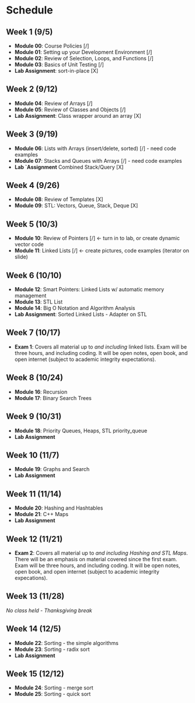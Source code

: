 

# Schedule

## Week 1 (9/5)
- **Module 00**:  Course Policies                               [/]
- **Module 01**:  Setting up your Development Environment       [/]
- **Module 02**:  Review of Selection, Loops, and Functions     [/]
- **Module 03**:  Basics of Unit Testing                        [/]
- **Lab Assignment**:  sort-in-place                            [X]

## Week 2 (9/12)
- **Module 04**:  Review of Arrays                              [/]
- **Module 05**:  Review of Classes and Objects                 [/]
- **Lab Assignment**:  Class wrapper around an array            [X]

## Week 3 (9/19)
- **Module 06**:  Lists with Arrays (insert/delete, sorted)     [/] - need code examples
- **Module 07**:  Stacks and Queues with Arrays                 [/] - need code examples
- **Lab `Assignment**  Combined Stack/Query                      [X]

## Week 4 (9/26)
- **Module 08**:  Review of Templates                           [X]
- **Module 09**:  STL:  Vectors, Queue, Stack, Deque            [X]
         

## Week 5 (10/3)
- **Module 10**:  Review of Pointers                            [/]  <- turn in to lab, or create dynamic vector code
- **Module 11**:  Linked Lists                                  [/]  <- create pictures, code examples (iterator on slide)

## Week 6 (10/10)
- **Module 12**:  Smart Pointers:  Linked Lists w/ automatic memory management
- **Module 13**:  STL List
- **Module 14**:  Big O Notation and Algorithm Analysis
- **Lab Assignment**:  Sorted Linked Lists - Adapter on STL

## Week 7 (10/17)
- **Exam 1**:  Covers all material up to *and including* linked lists.  Exam will be three hours, and including coding.  It will be open notes, open book, and open internet (subject to academic integrity expectations).

## Week 8 (10/24)
- **Module 16**:  Recursion
- **Module 17**:  Binary Search Trees

## Week 9 (10/31)
- **Module 18**:  Priority Queues, Heaps, STL priority_queue
- **Lab Assignment**

## Week 10 (11/7)
- **Module 19**:  Graphs and Search
- **Lab Assignment**

## Week 11 (11/14)
- **Module 20**:  Hashing and Hashtables
- **Module 21**:  C++ Maps
- **Lab Assignment**

## Week 12 (11/21)
- **Exam 2**:  Covers all material up to *and including Hashing and STL Maps*.  There will be an emphasis on material covered since the first exam.  Exam will be three hours, and including coding.  It will be open notes, open book, and open internet (subject to academic integrity expecations).

## Week 13 (11/28)
*No class held - Thanksgiving break*

## Week 14 (12/5)
- **Module 22**:  Sorting - the simple algorithms
- **Module 23**:  Sorting - radix sort
- **Lab Assignment**

## Week 15 (12/12)
- **Module 24**:  Sorting - merge sort
- **Module 25**:  Sorting - quick sort